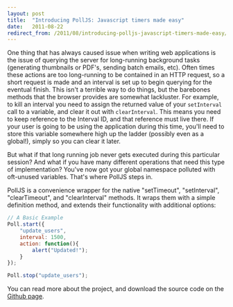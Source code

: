 ```yaml
---
layout: post
title:  "Introducing PollJS: Javascript timers made easy"
date:   2011-08-22
redirect_from: /2011/08/introducing-polljs-javascript-timers-made-easy/
---
```


One thing that has always caused issue when writing web applications is the issue of querying the server for long-running background tasks (generating thumbnails or PDF's, sending batch emails, etc).  Often times these actions are too long-running to be contained in an HTTP request, so a short request is made and an interval is set up to begin querying for the eventual finish.  This isn't a terrible way to do things, but the barebones methods that the browser provides are somewhat lackluster. For example, to kill an interval you need to assign the returned value of your `setInterval` call to a variable, and clear it out with `clearInterval`. This means you need to keep reference to the Interval ID, and that reference must live there. If your user is going to be using the application during this time, you'll need to store this variable somewhere high up the ladder (possibly even as a global!), simply so you can clear it later.

But what if that long running job never gets executed during this particular session?  And what if you have many different operations that need this type of implementation?  You've now got your global namespace polluted with oft-unused variables.  That's where PollJS steps in.

PollJS is a convenience wrapper for the native "setTimeout", "setInterval", "clearTimeout", and "clearInterval" methods.  It wraps them with a simple definition method, and extends their functionality with additional options:

```js
// A Basic Example
Poll.start({
    "update_users",
    interval: 1500,
    action: function(){
        alert("Updated!");
    }
});

Poll.stop("update_users");
```

You can read more about the project, and download the source code on the [Github page](https://github.com/mtrpcic/polljs).